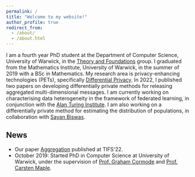 ```yaml
---
permalink: /
title: "Welcome to my website!"
author_profile: true
redirect_from: 
  - /about/
  - /about.html
---
```


I am a fourth year PhD student at the Department of Computer Science, University of Warwick, in the [Theory and Foundations](https://warwick.ac.uk/fac/sci/dcs/research/focs/) group. I graduated from the Mathematics Institute, University of Warwick, in the summer of 2019 with a BSc in Mathematics. My research area is privacy-enhancing technologies (PETs), specifically [Differential Privacy](https://en.wikipedia.org/wiki/Differential_privacy). In 2022, I published two papers on developing differentially private methods for releasing aggregated multi-dimensional messages. I am currently working on characterising data heterogeneity in the framework of federated learning, in conjunction with the [Alan Turing Institute](https://www.turing.ac.uk/). I am also working on a differentially private method for estimating the distribution of populations, in collaboration with [Sayan Biswas](https://people.epfl.ch/sayan.biswas?lang=en).

News
------
* Our paper [Aggregation]() published at TIFS'22.
* October 2019: Started PhD in Computer Science at University of Warwick, under the supervision of [Prof. Graham Cormode](http://dimacs.rutgers.edu/~graham/) and [Prof. Carsten Maple](https://warwick.ac.uk/fac/sci/wmg/about/our-people/profile?wmgid=1102).

